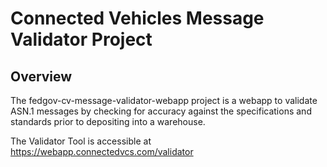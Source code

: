 # Connected Vehicles Message Validator Project

## Overview

The fedgov-cv-message-validator-webapp project is a webapp to validate ASN.1 messages by checking for accuracy against the
specifications and standards prior to depositing into a warehouse.

The Validator Tool is accessible at <https://webapp.connectedvcs.com/validator>